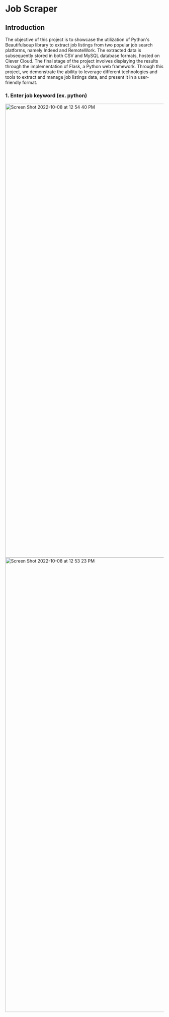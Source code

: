 # Job Scraper

## Introduction

The objective of this project is to showcase the utilization of Python's Beautifulsoup library to extract job listings from two popular job search platforms, namely Indeed and RemoteWork. The extracted data is subsequently stored in both CSV and MySQL database formats, hosted on Clever Cloud. The final stage of the project involves displaying the results through the implementation of Flask, a Python web framework. Through this project, we demonstrate the ability to leverage different technologies and tools to extract and manage job listings data, and present it in a user-friendly format.


### 1. Enter job keyword (ex. python)

<img width="1438" alt="Screen Shot 2022-10-08 at 12 54 40 PM" src="https://user-images.githubusercontent.com/90226898/198854448-c7a8f534-8880-48d5-a977-7442af28913a.png">



<img width="1440" alt="Screen Shot 2022-10-08 at 12 53 23 PM" src="https://user-images.githubusercontent.com/90226898/198854455-79e2af02-f58d-470e-ac80-7d736d3ade69.png">
